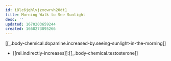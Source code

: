 ```yaml
---
id: i8lc6jqhlvjzxcwrvh20dt1
title: Morning Walk to See Sunlight
desc: ''
updated: 1670203659244
created: 1668273895266
---
```


[[_.body-chemical.dopamine.increased-by.seeing-sunlight-in-the-morning]]

- [[rel.indirectly-increases]]:[[_.body-chemical.testosterone]]

